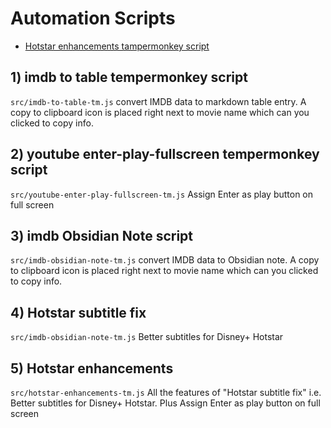 # Automation Scripts

- [Hotstar enhancements tampermonkey script](src/hotstar-enhancements-tm/)

## 1) imdb to table tempermonkey script

`src/imdb-to-table-tm.js`
convert IMDB data to markdown table entry.
A copy to clipboard icon is placed right next to movie name which can you clicked to copy info.

## 2) youtube enter-play-fullscreen tempermonkey script

`src/youtube-enter-play-fullscreen-tm.js`
Assign Enter as play button on full screen

## 3) imdb Obsidian Note script

`src/imdb-obsidian-note-tm.js`
convert IMDB data to Obsidian note.
A copy to clipboard icon is placed right next to movie name which can you clicked to copy info.

## 4) Hotstar subtitle fix

`src/imdb-obsidian-note-tm.js`
Better subtitles for Disney+ Hotstar

## 5) Hotstar enhancements

`src/hotstar-enhancements-tm.js`
All the features of "Hotstar subtitle fix" i.e. Better subtitles for Disney+ Hotstar. Plus Assign Enter as play button on full screen
